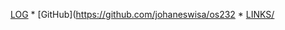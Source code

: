 [LOG](https://github.com/johaneswisa/os232/blob/main/TXT/mylog.txt) * [GitHub](https://github.com/johaneswisa/os232 * [LINKS/](https://github.com/johaneswisa/os232/blob/main/links.md)
